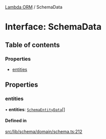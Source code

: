 [Lambda ORM](../README.md) / SchemaData

# Interface: SchemaData

## Table of contents

### Properties

- [entities](SchemaData.md#entities)

## Properties

### entities

• **entities**: [`SchemaEntityData`](SchemaEntityData.md)[]

#### Defined in

[src/lib/schema/domain/schema.ts:212](https://github.com/lambda-orm/lambdaorm-base/blob/41a05895716d06facf8eeb89fc05145036aa7b9b/src/lib/schema/domain/schema.ts#L212)
